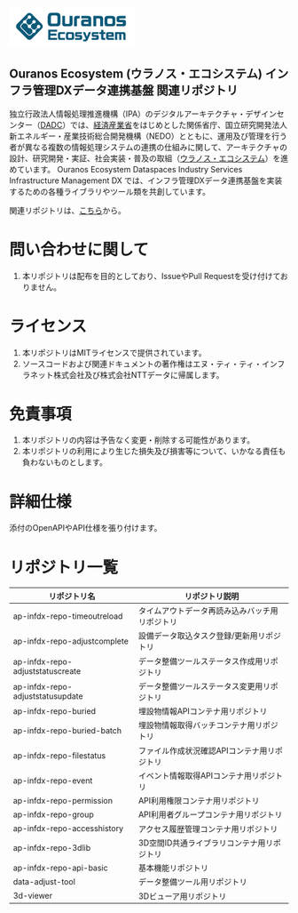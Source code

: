 <img src="https://github.com/ODS-IS-IMDX/.github/blob/main/images/oelogo_mid.png" width="45%">

## Ouranos Ecosystem (ウラノス・エコシステム) インフラ管理DXデータ連携基盤 関連リポジトリ

独立行政法人情報処理推進機構（IPA）のデジタルアーキテクチャ・デザインセンター（[DADC](https://www.ipa.go.jp/dadc/index.html)）では、[経済産業省](https://www.meti.go.jp/policy/mono_info_service/digital_architecture/index.html)をはじめとした関係省庁、国立研究開発法人 新エネルギー・産業技術総合開発機構（NEDO）とともに、運用及び管理を行う者が異なる複数の情報処理システムの連携の仕組みに関して、アーキテクチャの設計、研究開発・実証、社会実装・普及の取組（[ウラノス・エコシステム](https://www.meti.go.jp/policy/mono_info_service/digital_architecture/ouranos.html)）を進めています。 Ouranos Ecosystem Dataspaces Industry Services Infrastructure Management DX では、インフラ管理DXデータ連携基盤を実装するための各種ライブラリやツール類を共創しています。

関連リポジトリは、[こちら](https://github.com/orgs/ODS-IS-IMDX/repositories)から。

# 問い合わせに関して
1. 本リポジトリは配布を目的としており、IssueやPull Requestを受け付けておりません。

# ライセンス
 1. 本リポジトリはMITライセンスで提供されています。
 2. ソースコードおよび関連ドキュメントの著作権はエヌ・ティ・ティ・インフラネット株式会社及び株式会社NTTデータに帰属します。

# 免責事項
 1. 本リポジトリの内容は予告なく変更・削除する可能性があります。
 2. 本リポジトリの利用により生じた損失及び損害等について、いかなる責任も負わないものとします。

# 詳細仕様
添付のOpenAPIやAPI仕様を張り付けます。

# リポジトリ一覧
| リポジトリ名 | リポジトリ説明 |
|--|--|
| ap-infdx-repo-timeoutreload | タイムアウトデータ再読み込みバッチ用リポジトリ |
| ap-infdx-repo-adjustcomplete | 設備データ取込タスク登録/更新用リポジトリ |
| ap-infdx-repo-adjuststatuscreate | データ整備ツールステータス作成用リポジトリ |
| ap-infdx-repo-adjuststatusupdate | データ整備ツールステータス変更用リポジトリ |
| ap-infdx-repo-buried | 埋設物情報APIコンテナ用リポジトリ |
| ap-infdx-repo-buried-batch | 埋設物情報取得バッチコンテナ用リポジトリ |
| ap-infdx-repo-filestatus | ファイル作成状況確認APIコンテナ用リポジトリ |
| ap-infdx-repo-event | イベント情報取得APIコンテナ用リポジトリ |
| ap-infdx-repo-permission | API利用権限コンテナ用リポジトリ |
| ap-infdx-repo-group | API利用者グループコンテナ用リポジトリ |
| ap-infdx-repo-accesshistory | アクセス履歴管理コンテナ用リポジトリ |
| ap-infdx-repo-3dlib | 3D空間ID共通ライブラリコンテナ用リポジトリ |
| ap-infdx-repo-api-basic | 基本機能リポジトリ |
| data-adjust-tool | データ整備ツール用リポジトリ |
| 3d-viewer | 3Dビューア用リポジトリ |

